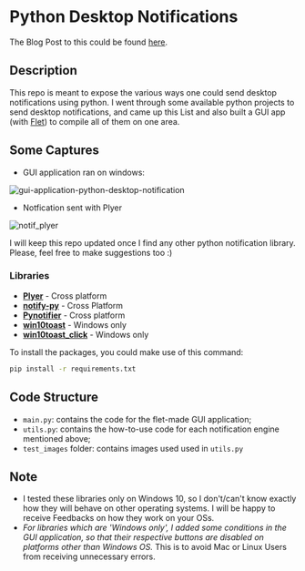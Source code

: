 # Python Desktop Notifications

The Blog Post to this could be found [here](https://ndonkohenri.medium.com/sending-desktop-notifications-in-python-flet-97f0834f993d).

## Description

This repo is meant to expose the various ways one could send desktop notifications using python.
I went through some available python projects to send desktop notifications, and came up this List and also built a GUI app (with [Flet](https://flet.dev)) to compile all of them on one area.

## Some Captures
- GUI application ran on windows:

![gui-application-python-desktop-notification](https://github.com/ndonkoHenri/Python-Desktop-Notifications/assets/98978078/d7ac5fe6-237a-4704-9690-6f2542d0ec66)

- Notfication sent with Plyer

![notif_plyer](https://github.com/ndonkoHenri/Python-Desktop-Notifications/assets/98978078/46171908-db5f-4cd7-bc8e-018a3c84391e)


I will keep this repo updated once I find any other python notification library. Please, feel free to make suggestions too :)

### Libraries 

- **[Plyer](https://github.com/kivy/plyer)** - Cross platform
- **[notify-py](https://github.com/ms7m/notify-py)** - Cross Platform
- **[Pynotifier](https://github.com/YuriyLisovskiy/pynotifier)** - Cross platform
- **[win10toast](https://github.com/jithurjacob/Windows-10-Toast-Notifications)** - Windows only
- **[win10toast_click](https://github.com/vardecab/win10toast-click)** - Windows only

To install the packages, you could make use of this command:

```bash
pip install -r requirements.txt
```
## Code Structure
- `main.py`: contains the code for the flet-made GUI application;
- `utils.py`: contains the how-to-use code for each notification engine mentioned above;
- `test_images` folder: contains images used used in `utils.py`


## Note
- I tested these libraries only on Windows 10, so I don't/can't know exactly how they will behave on other operating systems. I will be happy to receive Feedbacks on how they work on your OSs.
- _For libraries which are 'Windows only', I added some conditions in the GUI application, so that their respective buttons are disabled on platforms other than Windows OS._ This is to avoid Mac or Linux Users from receiving unnecessary errors.


